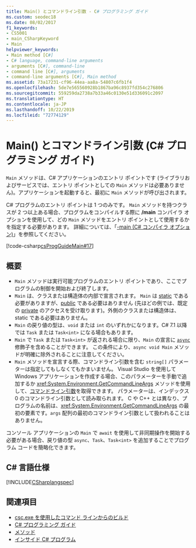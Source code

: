 ```yaml
---
title: Main() とコマンドライン引数 - C# プログラミング ガイド
ms.custom: seodec18
ms.date: 08/02/2017
f1_keywords:
- CS5001
- main_CSharpKeyword
- Main
helpviewer_keywords:
- Main method [C#]
- C# language, command-line arguments
- arguments [C#], command-line
- command line [C#], arguments
- command-line arguments [C#], Main method
ms.assetid: 73a17231-cf96-44ea-aa8a-54807c6fb1f4
ms.openlocfilehash: 5de7e565560928b1867ba96c8937fd354c276806
ms.sourcegitcommit: 559259da2738a7b33a46c0130e51d336091c2097
ms.translationtype: HT
ms.contentlocale: ja-JP
ms.lasthandoff: 10/22/2019
ms.locfileid: "72774129"
---
```

# <a name="main-and-command-line-arguments-c-programming-guide"></a>Main() とコマンドライン引数 (C# プログラミング ガイド)

`Main` メソッドは、C# アプリケーションのエントリ ポイントです (ライブラリおよびサービスでは、エントリ ポイントとしての `Main` メソッドは必要ありません)。アプリケーションを起動すると、最初に `Main` メソッドが呼び出されます。

 C# プログラムのエントリ ポイントは 1 つのみです。 `Main` メソッドを持つクラスが 2 つ以上ある場合、プログラムをコンパイルする際に **/main** コンパイラ オプションを使用して、どの `Main` メソッドをエントリ ポイントとして使用するかを指定する必要があります。 詳細については、「[-main (C# コンパイラ オプション)](../../language-reference/compiler-options/main-compiler-option.md)」を参照してください。

[!code-csharp[csProgGuideMain#17](~/samples/snippets/csharp/VS_Snippets_VBCSharp/csProgGuideMain/CS/Class1.cs#17)]

## <a name="overview"></a>概要

- `Main` メソッドは実行可能プログラムのエントリ ポイントであり、ここでプログラムの制御を開始および終了します。
- `Main` は、クラスまたは構造体の内部で宣言されます。 `Main` は [static](../../language-reference/keywords/static.md) である必要がありますが、[public](../../language-reference/keywords/public.md) である必要はありません (先ほどの例では、既定の [private](../../language-reference/keywords/private.md) のアクセスを受け取ります)。外側のクラスまたは構造体は、static である必要はありません。
- `Main` の戻り値の型は、`void` または `int` のいずれかになります。C# 7.1 以降では `Task` または `Task<int>` になる場合もあります。
- `Main` で `Task` または `Task<int>` が返される場合に限り、`Main` の宣言に [`async`](../../language-reference/keywords/async.md) 修飾子を含めることができます。 この条件により、`async void Main` メソッドが明確に除外されることに注意してください。
- `Main` メソッドを宣言する際、コマンドライン引数を含む `string[]` パラメーターは指定してもしなくてもかまいません。 Visual Studio を使用して Windows アプリケーションを作成する場合、このパラメーターを手動で追加するか <xref:System.Environment.GetCommandLineArgs> メソッドを使用して、[コマンドライン引数](command-line-arguments.md)を取得できます。 パラメーターは、インデックス 0 のコマンドライン引数として読み取られます。 C や C++ とは異なり、プログラムの名前は、<xref:System.Environment.GetCommandLineArgs> の最初の要素です。`args` 配列の最初のコマンドライン引数として扱われることはありません。

コンソール アプリケーションの `Main` で `await` を使用して非同期操作を開始する必要がある場合、戻り値の型 `async`、`Task`、`Task<int>` を追加することでプログラム コードを簡略化できます。

## <a name="c-language-specification"></a>C# 言語仕様

[!INCLUDE[CSharplangspec](~/includes/csharplangspec-md.md)]

## <a name="see-also"></a>関連項目

- [csc.exe を使用したコマンド ラインからのビルド](../../language-reference/compiler-options/command-line-building-with-csc-exe.md)
- [C# プログラミング ガイド](../index.md)
- [メソッド](../classes-and-structs/methods.md)
- [インサイド C# プログラム](../inside-a-program/index.md)
